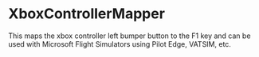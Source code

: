 # XboxControllerMapper
This maps the xbox controller left bumper button to the F1 key and can be used with Microsoft Flight Simulators using Pilot Edge, VATSIM, etc.
